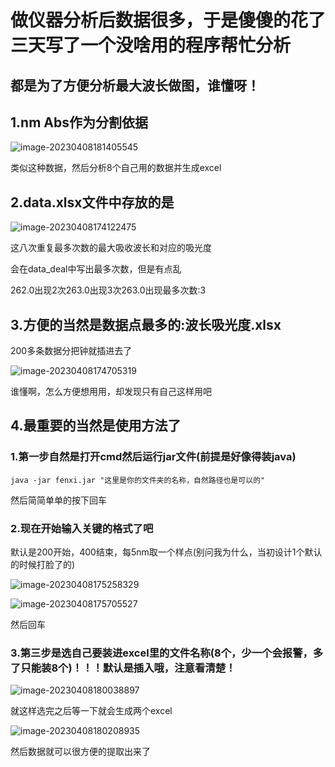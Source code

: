 # 做仪器分析后数据很多，于是傻傻的花了三天写了一个没啥用的程序帮忙分析

## 都是为了方便分析最大波长做图，谁懂呀！

## 1.nm	Abs作为分割依据

![image-20230408181405545](shisuf.xyz/imgages/image-20230408181405545.png)

类似这种数据，然后分析8个自己用的数据并生成excel

## 2.data.xlsx文件中存放的是

![image-20230408174122475](shisuf.xyz/imgages/image-20230408174122475.png)

这八次重复最多次数的最大吸收波长和对应的吸光度

会在data_deal中写出最多次数，但是有点乱

262.0出现2次263.0出现3次263.0出现最多次数:3

## 3.方便的当然是数据点最多的:波长吸光度.xlsx

200多条数据分把钟就插进去了

![image-20230408174705319](shisuf.xyz/imgages/image-20230408174705319.png)

谁懂啊，怎么方便想用用，却发现只有自己这样用吧

## 4.最重要的当然是使用方法了

### 1.第一步自然是打开cmd然后运行jar文件(前提是好像得装java)

```shell
java -jar fenxi.jar "这里是你的文件夹的名称，自然路径也是可以的"
```

然后简简单单的按下回车

### 2.现在开始输入关键的格式了吧

默认是200开始，400结束，每5nm取一个样点(别问我为什么，当初设计1个默认的时候打脸了的)

![image-20230408175258329](shisuf.xyz/imgages/image-20230408175258329.png)

![image-20230408175705527](shisuf.xyz/imgages/image-20230408175705527.png)

然后回车

### 3.第三步是选自己要装进excel里的文件名称(8个，少一个会报警，多了只能装8个)！！！默认是插入哦，注意看清楚！

![image-20230408180038897](shisuf.xyz/imgages/1680949328870.png)

就这样选完之后等一下就会生成两个excel

![image-20230408180208935](shisuf.xyz/imgages/image-20230408180208935.png)

然后数据就可以很方便的提取出来了
